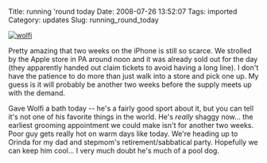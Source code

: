Title: running 'round today
Date: 2008-07-26 13:52:07
Tags: imported
Category: updates
Slug: running_round_today

<a href="http://www.flickr.com/photos/markphilpot/2581759259/"><img src="http://farm4.static.flickr.com/3075/2581759259_048f1367b4.jpg?v=0" alt="wolfi" class="aligncenter"/></a>

Pretty amazing that two weeks on the iPhone is still so scarce.  We strolled by the Apple store in PA around noon and it was already sold out for the day (they apparently handed out claim tickets to avoid having a long line).  I don't have the patience to do more than just walk into a store and pick one up.  My guess is it will probably be another two weeks before the supply meets up with the demand.

Gave Wolfi a bath today -- he's a fairly good sport about it, but you can tell it's not one of his favorite things in the world.  He's <em>really</em> shaggy now... the earliest grooming appointment we could make isn't for another two weeks.  Poor guy gets really hot on warm days like today.  We're heading up to Orinda for my dad and stepmom's retirement/sabbatical party.  Hopefully we can keep him cool... I very much doubt he's much of a pool dog.
